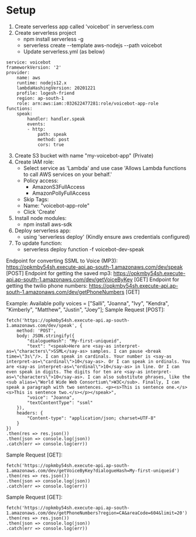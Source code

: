 # Setup
1. Create serverless app called 'voicebot' in serverless.com
2. Create serverless project
    - npm install serverless -g
    - serverless create --template aws-nodejs --path voicebot
    - Update serverless.yml (as below)
```
service: voicebot
frameworkVersion: '2'
provider:
    name: aws
    runtime: nodejs12.x
    lambdaHashingVersion: 20201221
    profile: logesh-friend
    region: ap-south-1
    role: arn:aws:iam::032622477281:role/voicebot-app-role
functions:
    speak:
        handler: handler.speak
        events:
        - http:
            path: speak
            method: post
            cors: true
```
3. Create S3 bucket with name "my-voicebot-app" (Private)
4. Create IAM role:
    - Select service as 'Lambda' and use case 'Allows Lambda functions to call AWS services on your behalf.'
    - Policy access:
        - AmazonS3FullAccess
        - AmazonPollyFullAccess
    - Skip Tags:
    - Name: "voicebot-app-role"
    - Click 'Create'
5. Install node modules:
    - npm install aws-sdk
6. Deploy serverless app:
    - using 'serverless deploy' (Kindly ensure aws credentials configured)
6. To update function:
    - serverless deploy function -f voicebot-dev-speak


Endpoint for converting SSML to Voice (MP3): https://opkmby54sh.execute-api.ap-south-1.amazonaws.com/dev/speak [POST]
Endpoint for getting the saved mp3: https://opkmby54sh.execute-api.ap-south-1.amazonaws.com/dev/getVoiceByKey [GET]
Endpoint for getting the twilio phone numbers: https://opkmby54sh.execute-api.ap-south-1.amazonaws.com/dev/getPhoneNumbers [GET]

Example:
Available polly voices = ["Salli", "Joanna", "Ivy",  "Kendra", "Kimberly", "Matthew", "Justin", "Joey"];
Sample Request [POST]:
```
fetch('https://opkmby54sh.execute-api.ap-south-1.amazonaws.com/dev/speak', {
    method: 'POST',
    body: JSON.stringify({
        "dialogueHash": "My-first-uniqueid",
        "text": "<speak>Here are <say-as interpret-as=\"characters\">SSML</say-as> samples. I can pause <break time=\"3s\"/>. I can speak in cardinals. Your number is <say-as interpret-as=\"cardinal\">10</say-as>. Or I can speak in ordinals. You are <say-as interpret-as=\"ordinal\">10</say-as> in line. Or I can even speak in digits. The digits for ten are <say-as interpret-as=\"characters\">10</say-as>. I can also substitute phrases, like the <sub alias=\"World Wide Web Consortium\">W3C</sub>. Finally, I can speak a paragraph with two sentences. <p><s>This is sentence one.</s><s>This is sentence two.</s></p></speak>",
        "voice": "Joanna",
        "textContentType": "ssml"
    }),
    headers: {
        "Content-type": "application/json; charset=UTF-8"
    }
})
.then(res => res.json())
.then(json => console.log(json))
.catch(err => console.log(err))
```
Sample Request [GET]:
```
fetch('https://opkmby54sh.execute-api.ap-south-1.amazonaws.com/dev/getVoiceByKey?dialogueHash=My-first-uniqueid')
.then(res => res.json())
.then(json => console.log(json))
.catch(err => console.log(err))
```
Sample Request [GET]:
```
fetch('https://opkmby54sh.execute-api.ap-south-1.amazonaws.com/dev/getPhoneNumbers?region=CA&areaCode=604&limit=20')
.then(res => res.json())
.then(json => console.log(json))
.catch(err => console.log(err))
```